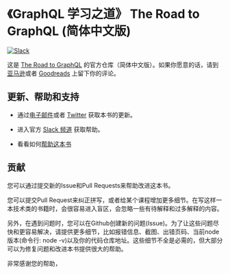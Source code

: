 # 《GraphQL 学习之道》 The Road to GraphQL  (简体中文版)

[![Slack](https://slack-the-road-to-learn-react.wieruch.com/badge.svg)](https://slack-the-road-to-learn-react.wieruch.com/)

这是 [The Road to GraphQL](https://roadtoreact.com/) 的官方仓库（简体中文版）。如果你愿意的话，请到[亚马逊](https://www.amazon.com/dp/1730853935)或者 [Goodreads](https://www.goodreads.com/book/show/42641103-the-road-to-graphql) 上留下你的评论。

## 更新、帮助和支持

* 通过[电子邮件](https://www.getrevue.co/profile/rwieruch)或者 [Twitter](https://twitter.com/rwieruch) 获取本书的更新。

- 进入官方 [Slack 频道](https://slack-the-road-to-learn-react.wieruch.com/) 获取帮助。

- 看看如何[帮助这本书](https://www.robinwieruch.de/about/)

## 贡献

您可以通过提交新的Issue和Pull Requests来帮助改进这本书。

您可以提交Pull Request来纠正拼写，或者给某个课程增加更多细节。在写这样一本技术类的书籍时，会很容易进入盲区，会忽略一些有待解释和过多解释的内容。

另外，在遇到问题时，您可以在Github创建新的问题(Issue)。为了让这些问题尽快和更容易解决，请提供更多细节，比如报错信息、截图、出错页码、当前node版本(命令行: node -v)以及你的代码仓库地址。这些细节不全是必需的，但大部分可以为修复问题和改进本书提供很大的帮助。

非常感谢您的帮助，
